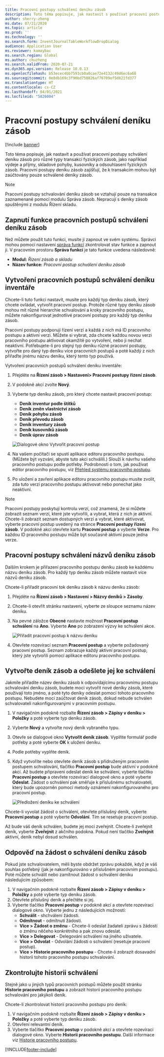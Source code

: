 ```yaml
---
title: Pracovní postupy schválení deníku zásob
description: Toto téma popisuje, jak nastavit s používat pracovní postupy schválení deníků pro různé typy transakcí fyzických zásob. Pracovní postupy deníku zásob zajišťují, že k transakcím mohou být zaúčtovány pouze schválené deníky zásob.
author: sherry-zheng
ms.date: 07/21/2020
ms.topic: article
ms.prod: ''
ms.technology: ''
ms.search.form: InventJournalTableWorkflowDropDialog
audience: Application User
ms.reviewer: kamaybac
ms.search.region: Global
ms.author: chuzheng
ms.search.validFrom: 2020-07-21
ms.dyn365.ops.version: Release 10.0.13
ms.openlocfilehash: b53ecec4bb7593cb0a0cae72e4132c49d6ec6a68
ms.sourcegitcommit: 0e8db169c3f90bd750826af76709ef5d621fd377
ms.translationtype: HT
ms.contentlocale: cs-CZ
ms.lasthandoff: 04/01/2021
ms.locfileid: "5826004"
---
```

# <a name="inventory-journal-approval-workflows"></a>Pracovní postupy schválení deníku zásob

[!include [banner](../includes/banner.md)]

Toto téma popisuje, jak nastavit a používat pracovní postupy schválení deníku zásob pro různé typy transakcí fyzických zásob, jako například výdeje a příjmy, skladové pohyby, kusovníky a odsouhlasení fyzických zásob. Pracovní postupy deníku zásob zajišťují, že k transakcím mohou být zaúčtovány pouze schválené deníky zásob.

> [!NOTE]
> Pracovní postupy schvalování deníku zásob se vztahují pouze na transakce zaznamenané pomocí modulu Správa zásob. Nepracují s deníky zásob spuštěnými z modulu Řízení skladu.

## <a name="turn-on-the-inventory-journal-approval-workflows-feature"></a>Zapnutí funkce pracovních postupů schválení deníku zásob

Než můžete použít tuto funkci, musíte ji zapnout ve svém systému. Správci mohou pomocí nastavení [správa funkcí](../../fin-ops-core/fin-ops/get-started/feature-management/feature-management-overview.md) zkontrolovat stav funkce a zapnout ji. V pracovním prostoru **Správa funkcí** je tato funkce uvedena následovně:

- **Modul:** *Řízení zásob a skladu*
- **Název funkce:** *Pracovní postup schválení deníku zásob*

## <a name="create-your-inventory-journal-approval-workflows"></a>Vytvoření pracovních postupů schválení deníku inventáře

Chcete-li tuto funkci nastavit, musíte pro každý typ deníku zásob, který chcete ovládat, vytvořit pracovní postup. Protože různé typy deníku zásob mohou mít různé hierarchie schvalování a kroky pracovního postupu, můžete nakonfigurovat jednotlivé pracovní postupy pro každý typ deníku zásob.

Pracovní postupy podporují řízení verzí a každá z nich má ID pracovního postupu a aktivní verzi. Můžete si vybrat, zda chcete každou novou verzi pracovního postupu aktivovat okamžitě po vytvoření, nebo ji nechat neaktivní. Potřebujete-li pro stejný typ deníku různé pracovní postupy, vytvořte pro daný typ deníku více pracovních postupů a poté každý z nich přiřaďte jinému názvu deníku, který tento typ používá.

Vytvoření pracovních postupů schválení deníku inventáře:

1. Přejděte na **Řízení zásob \> Nastavení\> Pracovní postupy řízení zásob**.
1. V podokně akcí zvolte **Nový**.
1. Vyberte typ deníku zásob, pro který chcete nastavit pracovní postup:
    - **Deník inventur podle štítků**
    - **Deník změn vlastnictví zásob**
    - **Deník pohybu zásob**
    - **Deník převodu zásob**
    - **Deník inventury zásob**
    - **Deník kusovníků zásob**
    - **Deník úprav zásob**

    ![Dialogové okno Vytvořit pracovní postup](media/journal-workflow-create-workflow.png "Dialogové okno Vytvořit pracovní postup")

1. Na vašem počítači se spustí aplikace editoru pracovního postupu. (Můžete být vyzváni, abyste tuto akci schválili.) Slouží k návrhu vašeho pracovního postupu podle potřeby. Podrobnosti o tom, jak používat editor pracovního postupu, viz [Přehled systému pracovního postupu](../../fin-ops-core/fin-ops/organization-administration/overview-workflow-system.md).
1. Po uložení a zavření aplikace editoru pracovního postupu musíte zvolit, zda tuto verzi pracovního postupu aktivovat nebo ponechat jako neaktivní.

> [!NOTE]
> Pracovní postupy poskytují kontrolu verzí, což znamená, že si můžete zobrazit seznam verzí, které jste vytvořili, a vybrat, která z nich je aktivní. Chcete-li zobrazit seznam dostupných verzí a vybrat, které aktivovat, vyberte pracovní postup uvedený na stránce **Pracovní postupy řízení zásob**. V podokně akcí otevřete kartu **Pracovní postup** a vyberte **Verze**. Pro každou ID pracovního postupu může být současně aktivní pouze jedna verze.

## <a name="assign-approval-workflows-to-inventory-journal-names"></a>Pracovní postupy schválení názvů deníku zásob

Dalším krokem je přiřazení pracovního postupu deníku zásob ke každému názvu deníku zásob. Pro každý typ deníku zásob můžete nastavit více názvů deníku zásob.

Chcete-li přiřadit pracovní tok deníku zásob k názvu deníku zásob:

1. Přejděte na **Řízení zásob \> Nastavení \> Názvy deníků \> Zásoby**.
1. Chcete-li otevřít stránku nastavení, vyberte ze sloupce seznamu název deníku.
1. Na pevné záložce **Obecné** nastavte možnost **Pracovní postup schválení** na **Ano**. Vyberte **Ano** po zobrazení výzvy ke schválení akce.

    ![Přiřadit pracovní postup k názvu deníku](media/journal-workflow-journal-name.png "Přiřadit pracovní postup k názvu deníku")

1. Otevřete rozevírací seznam **Pracovní postup** a vyberte požadovaný pracovní postup. Seznam zobrazuje každý aktivní pracovní postup, který jste vytvořili pomocí aplikace editoru pracovního postupu.

## <a name="create-an-inventory-journal-and-send-it-for-approval"></a>Vytvořte deník zásob a odešlete jej ke schválení

Jakmile přiřadíte název deníku zásob k odpovídajícímu pracovnímu postupu schvalování deníku zásob, budete moci vytvořit nové deníky zásob, které používají toto jméno, a poté tyto deníky odeslat pomocí tohoto pracovního postupu. Nebudete moci zaúčtovat deník zásob, dokud nebude schválen schvalovateli nakonfigurovanými v pracovním postupu.

1. V navigačním podokně rozbalte **Řízení zásob \> Zápisy v deníku \> Položky** a poté vyberte typ deníku zásob.
1. Vyberte **Nový** a vytvořte nový deník vybraného typu.
1. Otevře se dialogové okno **Vytvořit deník zásob**. Vyplňte formulář podle potřeby a poté vyberte **OK** k uložení deníku.
1. Podle potřeby vyplňte deník.
1. Když vytvoříte nebo otevřete deník zásob s přidruženým pracovním postupem schvalování, tlačítko **Pracovní postup** bude aktivní v podokně akcí. Až budete připraveni odeslat deník ke schválení, vyberte tlačítko **Pracovní postup** a otevřete rozevírací dialogové okno a poté vyberte **Odeslat**. Žádost o schválení pak směřuje k příslušnému schvalovateli, který bude upozorněn pomocí metody oznámení nakonfigurovaného pro pracovní postup.

    ![Předložení deníku ke schválení](media/journal-workflow-inventory-journal.png "Předložení deníku ke schválení")

Chcete-li vyvolat žádost o schválení, otevřete příslušný deník, vyberte **Pracovní postup** a poté vyberte **Odvolání**. Tím se resetuje pracovní postup.

Až bude váš deník schválen, budete jej moci zveřejnit. Chcete-li zveřejnit deník, vyberte **Zveřejnit** z akčního podokna. Pokud není tlačítko **Zveřejnit** aktivní, deník nebyl dosud schválen.

## <a name="respond-to-an-inventory-journal-approval-request"></a>Odpověď na žádost o schválení deníku zásob

Pokud jste schvalovatelem, měli byste obdržet zprávu pokaždé, když je váš souhlas potřebný (jak je nakonfigurováno v příslušném pracovním postupu). Poté můžete schválit nebo zamítnout žádost o schválení deníku následujícím způsobem:

1. V navigačním podokně rozbalte **Řízení zásob \> Zápisy v deníku \> Položky** a poté vyberte typ deníku zásob.
1. Otevřete příslušný deník a přečtěte si jej.
1. Vyberte tlačítko **Pracovní postup** v podokně akcí a otevřete rozevírací dialogové okno. Vyberte jednu z následujících možností:
    - **Schválit** - shchválení žádosti.
    - **Odmítnout** - odmítnutí žádosti.
    - **Více \> Žádost o změnu** - Chcete-li odeslat žadateli zprávu s žádostí o změnu něčeho konkrétního a pak znovu odeslat.
    - **Více \> Delegovat** - Delegování schválení na jiného uživatele.
    - **Více \> Odvolat** - Odvolání žádosti o schválení (resetuje pracovní postup).
    - **Více \> Historie pracovního postupu** - Chcete-li zobrazit dosavadní historii tohoto pracovního postupu schvalování.

## <a name="review-the-approval-history"></a>Zkontrolujte historii schválení

Stejně jako u jiných typů pracovních postupů můžete použít stránku **Historie pracovního postupu** a zobrazit historii pracovního postupu schvalování pro jakýkoli deník.

Chcete-li zkontrolovat historii pracovního postupu pro deník:

1. V navigačním podokně rozbalte **Řízení zásob \> Zápisy v deníku \> Položky** a poté vyberte typ deníku zásob.
1. Otevření relevantní deník.
1. Vyberte tlačítko **Pracovní postup** v podokně akcí a otevřete rozevírací dialogové okno. Vyberte **Historii pracovního postupu**. Další informace viz [Historie pracovního postupu](../../fin-ops-core/fin-ops/organization-administration/tasks/view-workflow-history.md).


[!INCLUDE[footer-include](../../includes/footer-banner.md)]